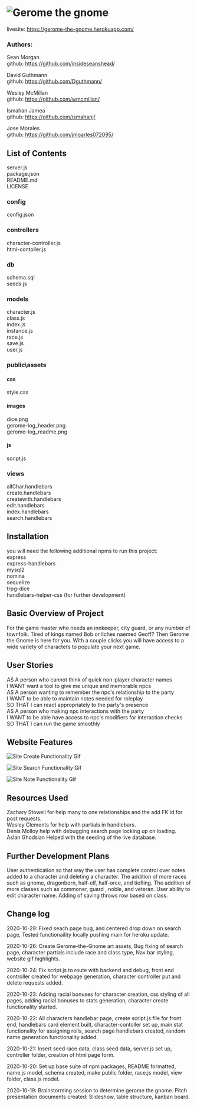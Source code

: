 # ![Gerome the gnome](./public/assets/images/gerome-logo_readme.png)  
livesite: https://gerome-the-gnome.herokuapp.com/  

### Authors: 
Sean Morgan  
github: https://github.com/insideseanshead/  

David Guthmann  
github: https://github.com/Dguthmann/  

Wesley McMillan  
github: https://github.com/wmcmillan/  

Ismahan Jamea  
github: https://github.com/ismahanj/  

Jose Morales  
github: https://github.com/jmoarles072095/


## List of Contents

server.js  
package.json  
README.md  
LICENSE  
### config  
config.json  
### controllers  
character-controller.js  
html-contoller.js  
### db  
schema.sql  
seeds.js  
### models  
character.js  
class.js  
index.js  
instance.js  
race.js  
save.js  
user.js  
### public\assets  
#### css  
style.css
#### images  
dice.png  
gerome-log_header.png  
gerome-log_readme.png  
#### js  
script.js  
### views
allChar.handlebars  
create.handlebars  
createwith.handlebars  
edit.handlebars  
index.handlebars  
search.handlebars  


## Installation
you will need the following additional npms to run this project:  
express  
express-handlebars  
mysql2  
nomina  
sequelize  
trpg-dice  
handlebars-helper-css (for further development)


## Basic Overview of Project
For the game master who needs an innkeeper, city guard, or any number of townfolk.  Tired of kings named Bob or liches naemed Geoff?  Then Gerome the Gnome is here for you.  With a couple clicks you will have access to a wide variety of characters to populate your next game.


## User Stories
AS A person who cannot think of quick non-player character names  
I WANT want a tool to give me unique and memorable npcs  
AS A person wanting to remember the npc's relationship to the party  
I WANT to be able to maintain notes needed for roleplay  
SO THAT I can react appropriately to the party's presence  
AS A person who making npc interactions with the party  
I WANT to be able have access to npc's modifiers for interaction checks  
SO THAT I can run the game smoothly  


## Website Features

![Site Create Functionality Gif](https://media.giphy.com/media/qzpZSxIjf3FRc1Axll/giphy.gif)  

![Site Search Functionality Gif](https://media.giphy.com/media/6HaXSVdJagTay5VSWr/giphy.gif)  

![Site Note Functionality Gif](https://media.giphy.com/media/n5pKaDsEyMkwDYncGL/giphy.gif)

## Resources Used

Zachary Stowell for help many to one relationships and the add FK id for post requests.  
Wesley Clements for help with partials in handlebars.  
Denis Molloy help with debugging search page locking up on loading.  
Aslan Ghodsian Helped with the seeding of the live database.


## Further Development Plans

User authentication so that way the user has complete control over notes added to a character and deleting a character. The addition of more races such as gnome, dragonborn, half-elf, half-orce, and tiefling.  The addition of more classes such as commoner, guard , noble, and veteran.  User ability to edit character name.  Adding of saving throws row based on class.


## Change log

2020-10-29: Fixed seach page bug, and centered drop down on search page, Tested functionaility locally pushing main for heroku update.  

2020-10-26: Create Gerome-the-Gnome art assets,  Bug fixing of search page, character partials include race and class type,  Nav bar styling, website gif highlights.  

2020-10-24: Fix script.js to route with backend and debug, front end controller created for webpage generation, character controller put and delete requests added.  

2020-10-23: Adding racial bonuses for character creation, css styling of all pages, adding racial bonuses to stats generation, character create functionality started.  

2020-10-22: All characters handlebar page, create script.js file for front end, handlebars card element built, character-contoller set up, main stat functionality for assigning rolls, search page handlebars created, random name generation functionality added.  

2020-10-21: Insert seed race data, class seed data, server.js set up, controller folder, creation of html page form.  

2020-10-20: Set up base suite of npm packages, README formatted, name.js model, schema created, make public folder, race.js model, view folder, class.js model.  

2020-10-19: Brainstorming session to determine gerome the gnome.  Pitch presentation documents created: Slideshow, table structure, kanban board.  